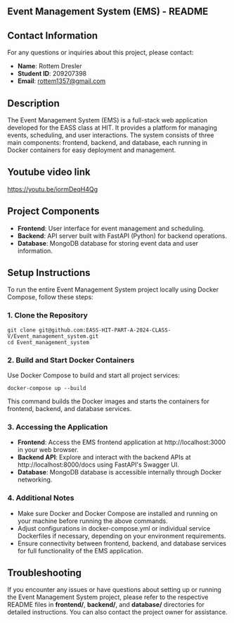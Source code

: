 ## Event Management System (EMS) - README

## Contact Information

For any questions or inquiries about this project, please contact:

- **Name**: Rottem Dresler
- **Student ID**: 209207398
- **Email**: rottem1357@gmail.com

## Description

The Event Management System (EMS) is a full-stack web application developed for the EASS class at HIT. It provides a platform for managing events, scheduling, and user interactions. The system consists of three main components: frontend, backend, and database, each running in Docker containers for easy deployment and management.

## Youtube video link

https://youtu.be/iormDeqH4Qg

## Project Components

- **Frontend**: User interface for event management and scheduling.
- **Backend**: API server built with FastAPI (Python) for backend operations.
- **Database**: MongoDB database for storing event data and user information.

## Setup Instructions
To run the entire Event Management System project locally using Docker Compose, follow these steps:

### 1. Clone the Repository

~~~
git clone git@github.com:EASS-HIT-PART-A-2024-CLASS-V/Event_management_system.git
cd Event_management_system
~~~

### 2. Build and Start Docker Containers
Use Docker Compose to build and start all project services:

~~~
docker-compose up --build
~~~

This command builds the Docker images and starts the containers for frontend, backend, and database services.

### 3. Accessing the Application

- **Frontend**: Access the EMS frontend application at http://localhost:3000 in your web browser.
- **Backend API**: Explore and interact with the backend APIs at http://localhost:8000/docs using FastAPI's Swagger UI.
- **Database**: MongoDB database is accessible internally through Docker networking.

### 4. Additional Notes

- Make sure Docker and Docker Compose are installed and running on your machine before running the above commands.
- Adjust configurations in docker-compose.yml or individual service Dockerfiles if necessary, depending on your environment requirements.
- Ensure connectivity between frontend, backend, and database services for full functionality of the EMS application.


## Troubleshooting
If you encounter any issues or have questions about setting up or running the Event Management System project, please refer to the respective README files in **frontend/**, **backend/**, and **database/** directories for detailed instructions. You can also contact the project owner for assistance.
